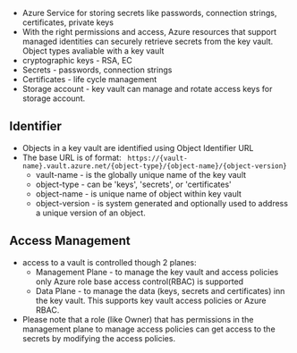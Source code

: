 - Azure Service for storing secrets like passwords, connection strings, certificates, private keys
- With the right permissions and access, Azure resources that support managed identities can securely retrieve secrets from the key vault. 
Object types avaliable with a key vault 
- cryptographic keys - RSA, EC
- Secrets - passwords, connection strings 
- Certificates - life cycle management 
- Storage account - key vault can manage and rotate access keys for storage account.

## Identifier 
- Objects in a key vault are identified using Object Identifier URL
- The base URL is of format: ` https://{vault-name}.vault.azure.net/{object-type}/{object-name}/{object-version}`
	- vault-name - is the globally unique name of the key vault
	- object-type - can be 'keys', 'secrets', or 'certificates'
	- object-name - is unique name of object within key vault
	- object-version - is system generated and optionally used to address a unique version of an object.

## Access Management
- access to a vault is controlled though 2 planes:
	- Management Plane - to manage the key vault and access policies only Azure role base access control(RBAC) is supported 
	- Data Plane - to manage the data (keys, secrets and certificates) inn the key vault. This supports key vault access policies or Azure RBAC.
- Please note that a role (like Owner) that has permissions in the management plane to manage access policies can get access to the secrets by modifying the access policies.  